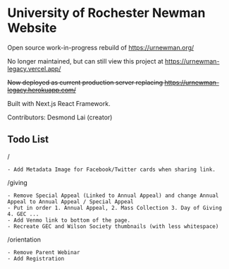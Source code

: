 # University of Rochester Newman Website

Open source work-in-progress rebuild of https://urnewman.org/

No longer maintained, but can still view this project at https://urnewman-legacy.vercel.app/

~~Now deployed as current production server replacing https://urnewman-legacy.herokuapp.com/~~

Built with Next.js React Framework.

Contributors: Desmond Lai (creator)

## Todo List

/

    - Add Metadata Image for Facebook/Twitter cards when sharing link.

/giving

    - Remove Special Appeal (Linked to Annual Appeal) and change Annual Appeal to Annual Appeal / Special Appeal
    - Put in order 1. Annual Appeal, 2. Mass Collection 3. Day of Giving 4. GEC ...
    - Add Venmo link to bottom of the page.
    - Recreate GEC and Wilson Society thumbnails (with less whitespace)

/orientation

    - Remove Parent Webinar
    - Add Registration

